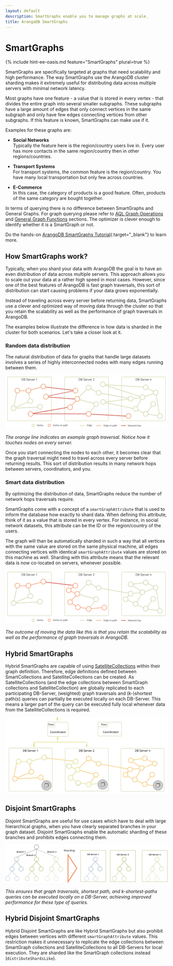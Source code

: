 ```yaml
---
layout: default
description: SmartGraphs enable you to manage graphs at scale.
title: ArangoDB SmartGraphs
---
```

SmartGraphs
===========

{% include hint-ee-oasis.md feature="SmartGraphs" plural=true %}

SmartGraphs are specifically targeted at graphs that need scalability and high performance. The way SmartGraphs use the ArangoDB cluster sharding makes it extremely useful for distributing data across multiple servers with minimal network latency.

Most graphs have one feature - a value that is stored in every vertex - that divides the entire graph into several smaller subgraphs. These subgraphs have a large amount of edges that only connect vertices in the same subgraph and only have few edges connecting vertices from other subgraphs. If this feature is known, SmartGraphs can make use if it.

Examples for these graphs are:

- **Social Networks**<br>
  Typically the feature here is the region/country users live in.
  Every user has more contacts in the same region/country then in other regions/countries.

- **Transport Systems**<br>
  For transport systems, the common feature is the region/country. You have many local transportation but only few across countries.

- **E-Commerce**<br>
  In this case, the category of products is a good feature. Often, products of the same category are bought together.

In terms of querying there is no difference between SmartGraphs and
General Graphs.
For graph querying please refer to [AQL Graph Operations](aql/graphs.html)
and [General Graph Functions](graphs-general-graphs-functions.html) sections.
The optimizer is clever enough to identify whether it is a SmartGraph or not.

Do the hands-on
[ArangoDB SmartGraphs Tutorial](https://www.arangodb.com/using-smartgraphs-arangodb/){:target="_blank"}
to learn more.

## How SmartGraphs work?

Typically, when you shard your data with ArangoDB the goal is to have an even distribution of data across multiple servers. This approach allows you to scale out your data at a rather high speed in most cases. However, since one of the best features of ArangoDB is fast graph traversals, this sort of distribution can start causing problems if your data grows exponentially.

Instead of traveling across every server before returning data, SmartGraphs use a clever and optimized way of moving data through the cluster so that you retain the scalability as well as the performance of graph traversals in ArangoDB. 

The examples below illustrate the difference in how data is sharded in the cluster for both scenarios. Let's take a closer look at it.

### Random data distribution

The natural distribution of data for graphs that handle large datasets involves a series of highly interconnected nodes with many edges running between them.

![Random data distribution](images/SmartGraphs_random_distribution.png)

_The orange line indicates an example graph traversal. Notice how it touches nodes on every server._

Once you start connecting the nodes to each other, it becomes clear that the graph traversal might need to travel across every server before returning results. This sort of distribution results in many network hops between servers, coordinators, and you.

### Smart data distribution

By optimizing the distribution of data, SmartGraphs reduce the number of network hops traversals require. 

SmartGraphs come with a concept of a `smartGraphAttribute` that is used to inform the database how exactly to shard data. When defining this attribute, think of it as a value that is stored in every vertex. For instance, in social network datasets, this attribute can be the ID or the region/country of the users. 

The graph will than be automatically sharded in such a way that all vertices with the same value are stored on the same physical machine, all edges connecting vertices with identical `smartGraphAttribute` values are stored on this machine as well. Sharding with this attribute means that the relevant data is now co-located on servers, whenever possible.

![SmartGraphs data distribution](images/SmartGraphs_distribution.png)

_The outcome of moving the data like this is that you retain the scalability as well as the performance of graph traversals in ArangoDB._

## Hybrid SmartGraphs

Hybrid SmartGraphs are capable of using [SatelliteCollections](satellites.html) within their graph
definition. Therefore, edge definitions defined between SmartCollections and
SatelliteCollections can be created. As SatelliteCollections (and the edge
collections between SmartGraph collections and SatelliteCollection) are globally
replicated to each participating DB-Server, (weighted) graph traversals and
(k-)shortest path(s) queries can partially be executed locally on each
DB-Server. This means a larger part of the query can be executed fully local
whenever data from the SatelliteCollections is required.

![Hybrid SmartGraphs](images/SmartGraphs_Hybrid.png)

## Disjoint SmartGraphs

Disjoint SmartGraphs are useful for use cases which have to deal with large hierarchical graphs, when you have clearly separated branches in your graph dataset. Disjoint SmartGraphs enable the automatic sharding of these branches and prohibits edges connecting them.

![Disjoint SmartGraphs](images/SmartGraphs-Disjoint.png)

_This ensures that graph traversals, shortest path, and k-shortest-paths queries
can be executed locally on a DB-Server, achieving improved performance for
these type of queries._

## Hybrid Disjoint SmartGraphs

Hybrid Disjoint SmartGraphs are like Hybrid SmartGraphs but also prohibit
edges between vertices with different `smartGraphAttribute` values. This
restriction makes it unnecessary to replicate the edge collections between
SmartGraph collections and SatelliteCollections to all DB-Servers for local
execution. They are sharded like the SmartGraph collections instead
(`distributeShardsLike`).